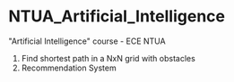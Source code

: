 # NTUA_Artificial_Intelligence

"Artificial Intelligence" course - ECE NTUA

1. Find shortest path in a NxN grid with obstacles
2. Recommendation System
